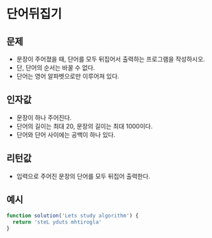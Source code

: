 
# 단어뒤집기

## 문제

* 문장이 주어졌을 때, 단어를 모두 뒤집어서 출력하는 프로그램을 작성하시오.
* 단, 단어의 순서는 바꿀 수 없다.
* 단어는 영어 알파벳으로만 이루어져 있다.

## 인자값

* 문장이 하나 주어진다.
* 단어의 길이는 최대 20, 문장의 길이는 최대 1000이다.
* 단어와 단어 사이에는 공백이 하나 있다.

## 리턴값

* 입력으로 주어진 문장의 단어를 모두 뒤집어 출력한다.

## 예시

```javascript
function solution('Lets study algorithm') {
  return 'steL yduts mhtirogla'
}
```
